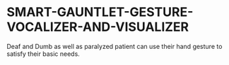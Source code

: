 # SMART-GAUNTLET-GESTURE-VOCALIZER-AND-VISUALIZER
Deaf and Dumb as well as paralyzed patient can use their hand gesture to satisfy their basic needs.
